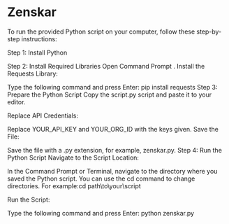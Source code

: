# Zenskar
To run the provided Python script on your computer, follow these step-by-step instructions:

Step 1: Install Python

Step 2: Install Required Libraries
Open Command Prompt .
Install the Requests Library:

Type the following command and press Enter: pip install requests
Step 3: Prepare the Python Script
Copy the script.py script and paste it to your editor.

Replace API Credentials:

Replace YOUR_API_KEY and YOUR_ORG_ID with the keys given.
Save the File:

Save the file with a .py extension, for example, zenskar.py.
Step 4: Run the Python Script
Navigate to the Script Location:

In the Command Prompt or Terminal, navigate to the directory where you saved the Python script. You can use the cd command to change 
directories. For example:cd path\to\your\script

Run the Script:

Type the following command and press Enter: python zenskar.py
